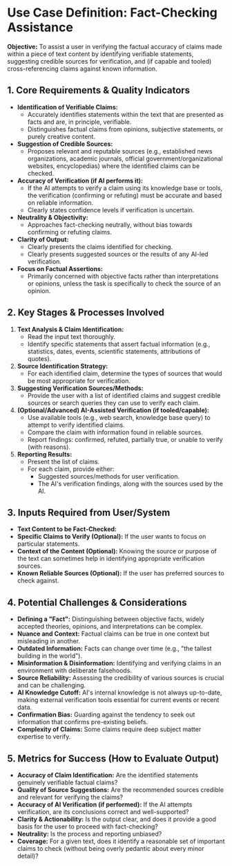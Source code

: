 # Use Case Definition: Fact-Checking Assistance

**Objective:** To assist a user in verifying the factual accuracy of claims made within a piece of text content by identifying verifiable statements, suggesting credible sources for verification, and (if capable and tooled) cross-referencing claims against known information.

## 1. Core Requirements & Quality Indicators

*   **Identification of Verifiable Claims:**
    *   Accurately identifies statements within the text that are presented as facts and are, in principle, verifiable.
    *   Distinguishes factual claims from opinions, subjective statements, or purely creative content.
*   **Suggestion of Credible Sources:**
    *   Proposes relevant and reputable sources (e.g., established news organizations, academic journals, official government/organizational websites, encyclopedias) where the identified claims can be checked.
*   **Accuracy of Verification (if AI performs it):**
    *   If the AI attempts to verify a claim using its knowledge base or tools, the verification (confirming or refuting) must be accurate and based on reliable information.
    *   Clearly states confidence levels if verification is uncertain.
*   **Neutrality & Objectivity:**
    *   Approaches fact-checking neutrally, without bias towards confirming or refuting claims.
*   **Clarity of Output:**
    *   Clearly presents the claims identified for checking.
    *   Clearly presents suggested sources or the results of any AI-led verification.
*   **Focus on Factual Assertions:**
    *   Primarily concerned with objective facts rather than interpretations or opinions, unless the task is specifically to check the source of an opinion.

## 2. Key Stages & Processes Involved

1.  **Text Analysis & Claim Identification:**
    *   Read the input text thoroughly.
    *   Identify specific statements that assert factual information (e.g., statistics, dates, events, scientific statements, attributions of quotes).
2.  **Source Identification Strategy:**
    *   For each identified claim, determine the types of sources that would be most appropriate for verification.
3.  **Suggesting Verification Sources/Methods:**
    *   Provide the user with a list of identified claims and suggest credible sources or search queries they can use to verify each claim.
4.  **(Optional/Advanced) AI-Assisted Verification (if tooled/capable):**
    *   Use available tools (e.g., web search, knowledge base query) to attempt to verify identified claims.
    *   Compare the claim with information found in reliable sources.
    *   Report findings: confirmed, refuted, partially true, or unable to verify (with reasons).
5.  **Reporting Results:**
    *   Present the list of claims.
    *   For each claim, provide either:
        *   Suggested sources/methods for user verification.
        *   The AI's verification findings, along with the sources used by the AI.

## 3. Inputs Required from User/System

*   **Text Content to be Fact-Checked:**
*   **Specific Claims to Verify (Optional):** If the user wants to focus on particular statements.
*   **Context of the Content (Optional):** Knowing the source or purpose of the text can sometimes help in identifying appropriate verification sources.
*   **Known Reliable Sources (Optional):** If the user has preferred sources to check against.

## 4. Potential Challenges & Considerations

*   **Defining a "Fact":** Distinguishing between objective facts, widely accepted theories, opinions, and interpretations can be complex.
*   **Nuance and Context:** Factual claims can be true in one context but misleading in another.
*   **Outdated Information:** Facts can change over time (e.g., "the tallest building in the world").
*   **Misinformation & Disinformation:** Identifying and verifying claims in an environment with deliberate falsehoods.
*   **Source Reliability:** Assessing the credibility of various sources is crucial and can be challenging.
*   **AI Knowledge Cutoff:** AI's internal knowledge is not always up-to-date, making external verification tools essential for current events or recent data.
*   **Confirmation Bias:** Guarding against the tendency to seek out information that confirms pre-existing beliefs.
*   **Complexity of Claims:** Some claims require deep subject matter expertise to verify.

## 5. Metrics for Success (How to Evaluate Output)

*   **Accuracy of Claim Identification:** Are the identified statements genuinely verifiable factual claims?
*   **Quality of Source Suggestions:** Are the recommended sources credible and relevant for verifying the claims?
*   **Accuracy of AI Verification (if performed):** If the AI attempts verification, are its conclusions correct and well-supported?
*   **Clarity & Actionability:** Is the output clear, and does it provide a good basis for the user to proceed with fact-checking?
*   **Neutrality:** Is the process and reporting unbiased?
*   **Coverage:** For a given text, does it identify a reasonable set of important claims to check (without being overly pedantic about every minor detail)?
